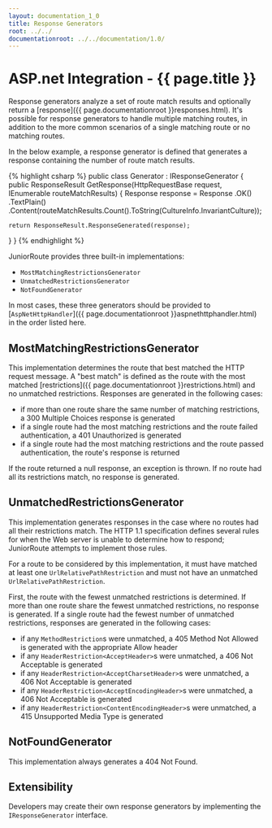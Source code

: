 ```yaml
---
layout: documentation_1_0
title: Response Generators
root: ../../
documentationroot: ../../documentation/1.0/
---
```

ASP.net Integration - {{ page.title }}
=
Response generators analyze a set of route match results and optionally return a [response]({{ page.documentationroot }}responses.html). It's possible for response generators to handle multiple matching routes, in addition to the more common scenarios of a single matching route or no matching routes.

In the below example, a response generator is defined that generates a response containing the number of route match results.

{% highlight csharp %}
public class Generator : IResponseGenerator
{
  public ResponseResult GetResponse(HttpRequestBase request, IEnumerable<RouteMatchResult> routeMatchResults)
  {
    Response response = Response
      .OK()
      .TextPlain()
      .Content(routeMatchResults.Count().ToString(CultureInfo.InvariantCulture));

    return ResponseResult.ResponseGenerated(response);
  }
}
{% endhighlight %}

JuniorRoute provides three built-in implementations:
* ```MostMatchingRestrictionsGenerator```
* ```UnmatchedRestrictionsGenerator```
* ```NotFoundGenerator```

In most cases, these three generators should be provided to [```AspNetHttpHandler```]({{ page.documentationroot }}aspnethttphandler.html) in the order listed here.

MostMatchingRestrictionsGenerator
-
This implementation determines the route that best matched the HTTP request message. A "best match" is defined as the route with the most matched [restrictions]({{ page.documentationroot }}restrictions.html) and no unmatched restrictions.
Responses are generated in the following cases:
* if more than one route share the same number of matching restrictions, a 300 Multiple Choices response is generated
* if a single route had the most matching restrictions and the route failed authentication, a 401 Unauthorized is generated
* if a single route had the most matching restrictions and the route passed authentication, the route's response is returned

If the route returned a null response, an exception is thrown. If no route had all its restrictions match, no response is generated.

UnmatchedRestrictionsGenerator
-
This implementation generates responses in the case where no routes had all their restrictions match. The HTTP 1.1 specification defines several rules for when the Web server is unable to determine how to respond; JuniorRoute attempts to implement those rules.

For a route to be considered by this implementation, it must have matched at least one ```UrlRelativePathRestriction``` and must not have an unmatched ```UrlRelativePathRestriction```.

First, the route with the fewest unmatched restrictions is determined. If more than one route share the fewest unmatched restrictions, no response is generated. If a single route had the fewest number of unmatched restrictions, responses are generated in the following cases:
* if any ```MethodRestriction```s were unmatched, a 405 Method Not Allowed is generated with the appropriate Allow header
* if any ```HeaderRestriction<AcceptHeader>```s were unmatched, a 406 Not Acceptable is generated
* if any ```HeaderRestriction<AcceptCharsetHeader>```s were unmatched, a 406 Not Acceptable is generated
* if any ```HeaderRestriction<AcceptEncodingHeader>```s were unmatched, a 406 Not Acceptable is generated
* if any ```HeaderRestriction<ContentEncodingHeader>```s were unmatched, a 415 Unsupported Media Type is generated

NotFoundGenerator
-
This implementation always generates a 404 Not Found.

Extensibility
-
Developers may create their own response generators by implementing the ```IResponseGenerator``` interface.